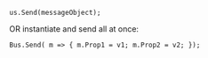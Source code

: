 <!--
title: "How to Send a Message?"
tags: 
-->

    us.Send(messageObject);

OR instantiate and send all at once:

    Bus.Send( m => { m.Prop1 = v1; m.Prop2 = v2; }); 

